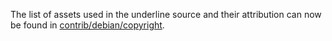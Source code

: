 The list of assets used in the underline source and their attribution can now be found in [contrib/debian/copyright](../contrib/debian/copyright).
